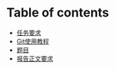 # Table of contents

* [任务要求](README.md)
* [Git使用教程](git-shi-yong-jiao-cheng.md)
* [题目](ti-mu.md)
* [报告正文要求](bao-gao-zheng-wen-yao-qiu.md)
